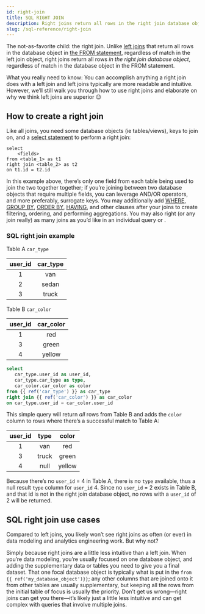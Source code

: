 ```yaml
---
id: right-join
title: SQL RIGHT JOIN
description: Right joins return all rows in the right join database object regardless of match in the database object in the FROM statement. 
slug: /sql-reference/right-join
---
```


<head>
    <title>Working with right joins in SQL</title>
</head>

The not-as-favorite child: the right join. Unlike [left joins](/sql-reference/left-join) that return all rows in the database object in [the FROM statement](/sql-reference/from), regardless of match in the left join object, right joins return all rows *in the right join database object*, regardless of match in the database object in the FROM statement. 

What you really need to know: You can accomplish anything a right join does with a left join and left joins typically are more readable and intuitive. However, we’ll still walk you through how to use right joins and elaborate on why we think left joins are superior 😉

## How to create a right join

Like all joins, you need some database objects (ie tables/views), keys to join on, and a [select statement](/sql-reference/select) to perform a right join:

```
select
    <fields>
from <table_1> as t1
right join <table_2> as t2
on t1.id = t2.id 
```

In this example above, there’s only one field from each table being used to join the two together together; if you’re joining between two database objects that require multiple fields, you can leverage AND/OR operators, and more preferably, <Term id="surrogate-key">surrogate keys</Term>. You may additionally add [WHERE](/sql-reference/where), [GROUP BY](/sql-reference/group-by), [ORDER BY](/sql-reference/order-by), [HAVING](/sql-reference/having), and other clauses after your joins to create filtering, ordering, and performing aggregations. You may also right (or any join really) as many joins as you’d like in an individual query or <Term id="cte" />.

### SQL right join example

Table A `car_type`

| **user_id** | **car_type** |
|:---:|:---:|
| 1 | van |
| 2 | sedan |
| 3 | truck |

Table B `car_color`

| **user_id** | **car_color** |
|:---:|:---:|
| 1 | red |
| 3 | green |
| 4 | yellow |

```sql
select
   car_type.user_id as user_id,
   car_type.car_type as type,
   car_color.car_color as color
from {{ ref('car_type') }} as car_type
right join {{ ref('car_color') }} as car_color
on car_type.user_id = car_color.user_id
```

This simple query will return *all* rows from Table B and adds the `color` column to rows where there’s a successful match to Table A:

| **user_id** | **type** | **color** |
|:---:|:---:|:---:|
| 1 | van | red |
| 3 | truck | green |
| 4 | null | yellow |

Because there’s no `user_id` = 4 in Table A, there is no `type` available, thus a null result `type` column for `user_id` 4. Since no `user_id` = 2 exists in Table B, and that id is not in the right join database object, no rows with a `user_id` of 2 will be returned.

## SQL right join use cases

Compared to left joins, you likely won’t see right joins as often (or ever) in data modeling and analytics engineering work. But why not?

Simply because right joins are a little less intuitive than a left join. When you’re data modeling, you’re usually focused on one database object, and adding the supplementary data or tables you need to give you a final dataset. That one focal database object is typically what is put in the `from {{ ref('my_database_object')}}`; any other columns that are joined onto it from other tables are usually supplementary, but keeping all the rows from the initial table of focus is usually the priority. Don’t get us wrong—right joins can get you there—it’s likely just a little less intuitive and can get complex with queries that involve multiple joins.